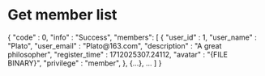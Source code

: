 # Get member list

<api-endpoint openapi-path="../cotalk.yaml" endpoint="/api/chat/{chatid}/members" method="GET">

<response type="200">

<sample>
{
    "code" : 0,
    "info" : "Success",
    "members": [
        {
            "user_id" : 1,
            "user_name" : "Plato",
            "user_email" : "Plato@163.com",
            "description" : "A great philosopher",
            "register_time" : 1712025307.24112,
            "avatar" : "{FILE BINARY}",
            "privilege" : "member",
        },
        {...},
        ...
    ]
}
</sample>

</response>

</api-endpoint>